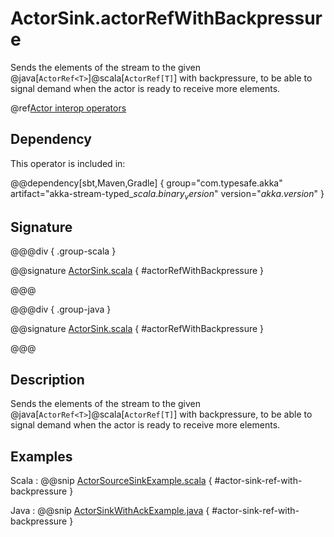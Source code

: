 # ActorSink.actorRefWithBackpressure

Sends the elements of the stream to the given @java[`ActorRef<T>`]@scala[`ActorRef[T]`] with backpressure, to be able to signal demand when the actor is ready to receive more elements.

@ref[Actor interop operators](../index.md#actor-interop-operators)

## Dependency

This operator is included in:

@@dependency[sbt,Maven,Gradle] {
  group="com.typesafe.akka"
  artifact="akka-stream-typed_$scala.binary_version$"
  version="$akka.version$"
}

## Signature

@@@div { .group-scala }

@@signature [ActorSink.scala](/akka-stream-typed/src/main/scala/akka/stream/typed/scaladsl/ActorSink.scala) { #actorRefWithBackpressure }

@@@

@@@div { .group-java }

@@signature [ActorSink.scala](/akka-stream-typed/src/main/scala/akka/stream/typed/javadsl/ActorSink.scala) { #actorRefWithBackpressure }

@@@

## Description

Sends the elements of the stream to the given @java[`ActorRef<T>`]@scala[`ActorRef[T]`] with backpressure, to be able to signal demand when the actor is ready to receive more elements.

## Examples

Scala
:  @@snip [ActorSourceSinkExample.scala](/akka-stream-typed/src/test/scala/docs/akka/stream/typed/ActorSourceSinkExample.scala) { #actor-sink-ref-with-backpressure }

Java
:  @@snip [ActorSinkWithAckExample.java](/akka-stream-typed/src/test/java/docs/akka/stream/typed/ActorSinkWithAckExample.java) { #actor-sink-ref-with-backpressure }

